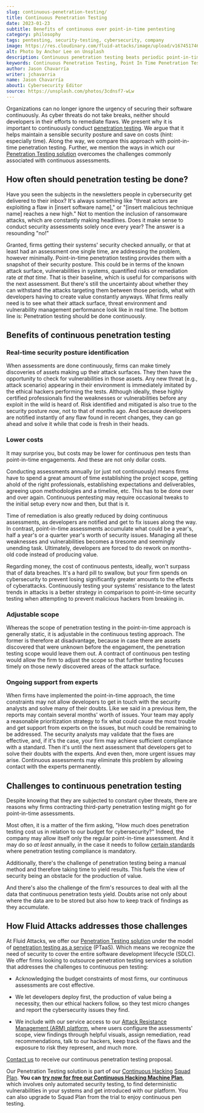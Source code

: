 ```yaml
---
slug: continuous-penetration-testing/
title: Continuous Penetration Testing
date: 2023-01-23
subtitle: Benefits of continuous over point-in-time pentesting
category: philosophy
tags: pentesting, security-testing, cybersecurity, company
image: https://res.cloudinary.com/fluid-attacks/image/upload/v1674517469/blog/continuous-penetration-testing/cover_continuous.webp
alt: Photo by Anchor Lee on Unsplash
description: Continuous penetration testing beats periodic point-in-time pen tests. We present its benefits and how we overcome challenges to its implementation.
keywords: Continuous Penetration Testing, Point In Time Penetration Testing, Security Posture, Continuous Assessments, Penetration Testing Scope, How Often Should Penetration Testing Be Done, How Much Does Penetration Testing Cost, Ethical Hacking, Pentesting
author: Jason Chavarría
writer: jchavarria
name: Jason Chavarría
about1: Cybersecurity Editor
source: https://unsplash.com/photos/3cdnsf7-wLw
---
```


Organizations can no longer ignore the urgency
of securing their software continuously.
As cyber threats do not take breaks,
neither should developers in their efforts to remediate flaws.
We present
why it is important to continuously conduct [penetration testing](../what-is-manual-penetration-testing/).
We argue that it helps maintain a sensible security posture
and save on costs (hint: especially time).
Along the way,
we compare this approach with point-in-time penetration testing.
Further,
we mention the ways
in which our [Penetration Testing solution](../../solutions/penetration-testing/)
overcomes the challenges commonly associated with continuous assessments.

## How often should penetration testing be done?

Have you seen the subjects in the newsletters
people in cybersecurity get delivered to their inbox?
It's always something like
"threat actors are exploiting a flaw in [insert software name],"
or "[insert malicious technique name] reaches a new high."
Not to mention the inclusion of ransomware attacks,
which are constantly making headlines.
Does it make sense to conduct security assessments solely once every year?
The answer is a resounding "no!"

Granted,
firms getting their systems' security checked annually,
or that at least had an assessment one single time,
are addressing the problem,
however minimally.
Point-in-time penetration testing provides them
with a snapshot of their security posture.
This could be in terms of the known attack surface,
vulnerabilities in systems,
quantified risks
or remediation rate *at that time*.
That is their baseline,
which is useful for comparisons with the next assessment.
But there's still the uncertainty
about whether they can withstand the attacks targeting them
between those periods,
what with developers having to create value constantly anyways.
What firms really need is to see what their attack surface,
threat environment
and vulnerability management performance look like in real time.
The bottom line is:
Penetration testing should be done continuously.

## Benefits of continuous penetration testing

### Real-time security posture identification

When assessments are done continuously,
firms can make timely discoveries of assets making up their attack surfaces.
They then have the opportunity
to check for vulnerabilities in those assets.
Any new threat
(e.g., attack scenario) appearing in their environment
is immediately imitated by the ethical hackers performing the tests.
Although ideally,
these highly certified professionals find the weaknesses or vulnerabilities
before any exploit in the wild is heard of.
Risk identified and mitigated is also true to the security posture *now*,
not to that of months ago.
And because developers are notified instantly
of any flaw found in recent changes,
they can go ahead and solve it
while that code is fresh in their heads.

### Lower costs

It may surprise you,
but costs may be lower for continuous pen tests than point-in-time engagements.
And these are not only dollar costs.

Conducting assessments annually
(or just not continuously)
means firms have to spend a great amount of time
establishing the project scope,
getting ahold of the right professionals,
establishing expectations and deliverables,
agreeing upon methodologies and a timeline, etc.
This has to be done over and over again.
Continuous pentesting may require occasional tweaks to the initial setup
every now and then,
but that is it.

Time of remediation is also greatly reduced by doing continuous assessments,
as developers are notified and get to fix issues along the way.
In contrast,
point-in-time assessments accumulate what could be a year's,
half a year's
or a quarter year's worth of security issues.
Managing all these weaknesses and vulnerabilities becomes a tiresome
and seemingly unending task.
Ultimately,
developers are forced to do rework on months-old code
instead of producing value.

Regarding money,
the cost of continuous pentests,
ideally,
won't surpass that of data breaches.
It's a hard pill to swallow,
but your firm spends on cybersecurity
to prevent losing significantly greater amounts to the effects of cyberattacks.
Continuously testing your systems' resistance to the latest trends in attacks
is a better strategy in comparison to point-in-time security testing
when attempting to prevent malicious hackers from breaking in.

<cta-banner
  buttontxt="Read more"
  link="/solutions/penetration-testing/"
  title="Get started with Fluid Attacks' Penetration Testing solution
  right now"
/>

### Adjustable scope

Whereas the scope of penetration testing
in the point-in-time approach
is generally static,
it is adjustable in the continuous testing approach.
The former is therefore at disadvantage,
because in case there are assets discovered
that were unknown before the engagement,
the penetration testing scope would leave them out.
A contract of continuous pen testing would allow the firm
to adjust the scope
so that further testing focuses timely
on those newly discovered areas of the attack surface.

### Ongoing support from experts

When firms have implemented the point-in-time approach,
the time constraints may not allow developers
to get in touch with the security analysts
and solve many of their doubts.
Like we said in a previous item,
the reports may contain several months' worth of issues.
Your team may apply a reasonable prioritization strategy
to fix what could cause the most trouble
and get support from experts on the issues,
but much could be remaining to be addressed.
The security analysts may validate that the fixes are effective,
and,
if it's the case,
your firm may achieve sufficient compliance with a standard.
Then it's until the next assessment
that developers get to solve their doubts with the experts.
And even then,
more urgent issues may arise.
Continuous assessments may eliminate this problem
by allowing contact with the experts permanently.

## Challenges to continuous penetration testing

Despite knowing that they are subjected to constant cyber threats,
there are reasons why firms contracting third-party penetration testing
might go for point-in-time assessments.

Most often,
it is a matter of the firm asking,
"How much does penetration testing cost us
in relation to our budget for cybersecurity?"
Indeed,
the company may allow itself only the regular point-in-time assessment.
And it may do so *at least* annually,
in the case it needs to follow [certain standards](../penetration-testing-compliance/)
where penetration testing compliance is mandatory.

Additionally,
there's the challenge of penetration testing being a manual method
and therefore taking time to yield results.
This fuels the view of security being an obstacle for the production of value.

And there's also the challenge of the firm's resources
to deal with all the data that continuous penetration tests yield.
Doubts arise
not only about where the data are to be stored
but also how to keep track of findings as they accumulate.

## How Fluid Attacks addresses those challenges

At Fluid Attacks,
we offer our [Penetration Testing solution](../../solutions/penetration-testing/)
under the model of [penetration testing as a service](../what-is-ptaas/)
(PTaaS).
Which means we recognize the need of security
to cover the entire software development lifecycle (SDLC).
We offer firms looking to outsource penetration testing services a solution
that addresses the challenges to continuous pen testing:

- Acknowledging the budget constraints of most firms,
  our continuous assessments are cost effective.

- We let developers deploy first,
  the production of value being a necessity,
  then our ethical hackers follow,
  so they test micro changes and report the cybersecurity issues they find.

- We include with our service access
  to our [Attack Resistance Management (ARM) platform](../../product-overview/),
  where users configure the assessments' scope,
  view findings through helpful visuals,
  assign remediation,
  read recommendations,
  talk to our hackers,
  keep track of the flaws and the exposure to risk they represent,
  and much more.

[Contact us](../../contact-us/)
to receive our continuous penetration testing proposal.

Our Penetration Testing solution is part of our [Continuous Hacking](../../services/continuous-hacking/)
[Squad Plan](../../plans/).
**You can**
[**try now for free our Continuous Hacking Machine Plan**](../../free-trial/),
which involves only automated security testing,
to find deterministic vulnerabilities in your systems
and get introduced with our platform.
You can also upgrade to Squad Plan from the trial
to enjoy continuous pen testing.
